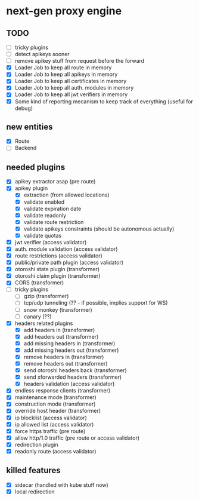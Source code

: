# next-gen proxy engine

## TODO

- [ ] tricky plugins
- [ ] detect apikeys sooner
- [ ] remove apikey stuff from request before the forward
- [x] Loader Job to keep all route in memory
- [x] Loader Job to keep all apikeys in memory
- [x] Loader Job to keep all certificates in memory
- [x] Loader Job to keep all auth. modules in memory
- [x] Loader Job to keep all jwt verifiers in memory
- [x] Some kind of reporting mecanism to keep track of everything (useful for debug)

## new entities

- [x] Route
- [ ] Backend

## needed plugins

- [x] apikey extractor asap (pre route)
- [x] apikey plugin
  - [x] extraction (from allowed locations)
  - [x] validate enabled
  - [x] validate expiration date
  - [x] validate readonly
  - [x] validate route restriction
  - [x] validate apikeys constraints (should be autonomous actually)
  - [x] validate quotas
- [x] jwt verifier (access validator)
- [x] auth. module validation (access validator)
- [x] route restrictions (access validator)
- [x] public/private path plugin (access validator)
- [x] otoroshi state plugin (transformer)
- [x] otoroshi claim plugin (transformer)
- [x] CORS (transformer)
- [ ] tricky plugins
  - [ ] gzip (transformer)
  - [ ] tcp/udp tunneling (?? - if possible, implies support for WS)
  - [ ] snow monkey (transformer)
  - [ ] canary (??)
- [x] headers related plugins
  - [x] add headers in (transformer)
  - [x] add headers out (transformer)
  - [x] add missing headers in (transformer)
  - [x] add missing headers out (transformer)
  - [x] remove headers in (transformer)
  - [x] remove headers out (transformer)
  - [x] send otoroshi headers back (transformer)
  - [x] send xforwarded headers (transformer)
  - [x] headers validation (access validator)
- [x] endless response clients (transformer)
- [x] maintenance mode (transformer)
- [x] construction mode (transformer)
- [x] override host header (transformer)
- [x] ip blocklist (access validator)
- [x] ip allowed list (access validator)
- [x] force https traffic (pre route)
- [x] allow http/1.0 traffic (pre route or access validator)
- [x] redirection plugin
- [x] readonly route (access validator)

## killed features

- [x] sidecar (handled with kube stuff now)
- [x] local redirection
